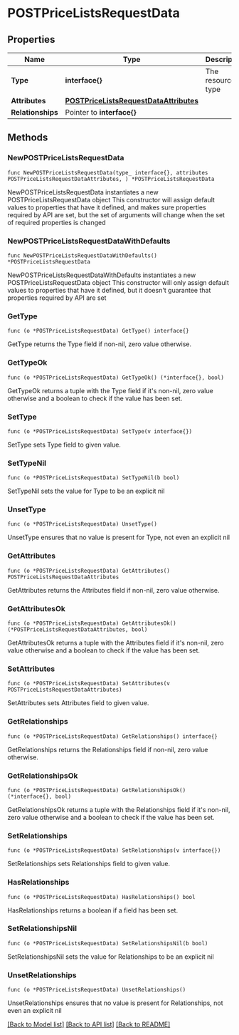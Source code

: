 # POSTPriceListsRequestData

## Properties

Name | Type | Description | Notes
------------ | ------------- | ------------- | -------------
**Type** | **interface{}** | The resource&#39;s type | 
**Attributes** | [**POSTPriceListsRequestDataAttributes**](POSTPriceListsRequestDataAttributes.md) |  | 
**Relationships** | Pointer to **interface{}** |  | [optional] 

## Methods

### NewPOSTPriceListsRequestData

`func NewPOSTPriceListsRequestData(type_ interface{}, attributes POSTPriceListsRequestDataAttributes, ) *POSTPriceListsRequestData`

NewPOSTPriceListsRequestData instantiates a new POSTPriceListsRequestData object
This constructor will assign default values to properties that have it defined,
and makes sure properties required by API are set, but the set of arguments
will change when the set of required properties is changed

### NewPOSTPriceListsRequestDataWithDefaults

`func NewPOSTPriceListsRequestDataWithDefaults() *POSTPriceListsRequestData`

NewPOSTPriceListsRequestDataWithDefaults instantiates a new POSTPriceListsRequestData object
This constructor will only assign default values to properties that have it defined,
but it doesn't guarantee that properties required by API are set

### GetType

`func (o *POSTPriceListsRequestData) GetType() interface{}`

GetType returns the Type field if non-nil, zero value otherwise.

### GetTypeOk

`func (o *POSTPriceListsRequestData) GetTypeOk() (*interface{}, bool)`

GetTypeOk returns a tuple with the Type field if it's non-nil, zero value otherwise
and a boolean to check if the value has been set.

### SetType

`func (o *POSTPriceListsRequestData) SetType(v interface{})`

SetType sets Type field to given value.


### SetTypeNil

`func (o *POSTPriceListsRequestData) SetTypeNil(b bool)`

 SetTypeNil sets the value for Type to be an explicit nil

### UnsetType
`func (o *POSTPriceListsRequestData) UnsetType()`

UnsetType ensures that no value is present for Type, not even an explicit nil
### GetAttributes

`func (o *POSTPriceListsRequestData) GetAttributes() POSTPriceListsRequestDataAttributes`

GetAttributes returns the Attributes field if non-nil, zero value otherwise.

### GetAttributesOk

`func (o *POSTPriceListsRequestData) GetAttributesOk() (*POSTPriceListsRequestDataAttributes, bool)`

GetAttributesOk returns a tuple with the Attributes field if it's non-nil, zero value otherwise
and a boolean to check if the value has been set.

### SetAttributes

`func (o *POSTPriceListsRequestData) SetAttributes(v POSTPriceListsRequestDataAttributes)`

SetAttributes sets Attributes field to given value.


### GetRelationships

`func (o *POSTPriceListsRequestData) GetRelationships() interface{}`

GetRelationships returns the Relationships field if non-nil, zero value otherwise.

### GetRelationshipsOk

`func (o *POSTPriceListsRequestData) GetRelationshipsOk() (*interface{}, bool)`

GetRelationshipsOk returns a tuple with the Relationships field if it's non-nil, zero value otherwise
and a boolean to check if the value has been set.

### SetRelationships

`func (o *POSTPriceListsRequestData) SetRelationships(v interface{})`

SetRelationships sets Relationships field to given value.

### HasRelationships

`func (o *POSTPriceListsRequestData) HasRelationships() bool`

HasRelationships returns a boolean if a field has been set.

### SetRelationshipsNil

`func (o *POSTPriceListsRequestData) SetRelationshipsNil(b bool)`

 SetRelationshipsNil sets the value for Relationships to be an explicit nil

### UnsetRelationships
`func (o *POSTPriceListsRequestData) UnsetRelationships()`

UnsetRelationships ensures that no value is present for Relationships, not even an explicit nil

[[Back to Model list]](../README.md#documentation-for-models) [[Back to API list]](../README.md#documentation-for-api-endpoints) [[Back to README]](../README.md)


